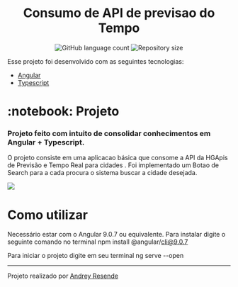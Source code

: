 <h1 align="center">
    Consumo de API de previsao do Tempo
</h1>
<p align="center">
  <img alt="GitHub language count" src="https://img.shields.io/github/languages/count/Rocketseat/semana-omnistack-10">

  <img alt="Repository size" src="https://img.shields.io/github/repo-size/Rocketseat/semana-omnistack-10">
  
</p>

Esse projeto foi desenvolvido com as seguintes tecnologias:

- [Angular](https://angular.io)
- [Typescript](https://typescriptlang.org/)


<h1> :notebook: Projeto </h1>

### Projeto feito com intuito de consolidar conhecimentos em Angular + Typescript. 

<p>O projeto consiste em uma aplicacao básica que consome a  API da HGApis de Previsão e Tempo Real para cidades . Foi implementado um Botao de Search para a cada procura o sistema buscar a cidade desejada. </p>


<img align="center" src="https://user-images.githubusercontent.com/44928849/77259875-14845380-6c63-11ea-9234-14611a4c3db4.png">


# Como utilizar

Necessário estar com o Angular 9.0.7 ou equivalente. Para instalar digite o seguinte comando no terminal npm install @angular/cli@9.0.7


Para iniciar o projeto digite em seu terminal ng serve --open




---
Projeto realizado por <a href="https://www.linkedin.com/in/andrey-resende/"> Andrey Resende </a>

